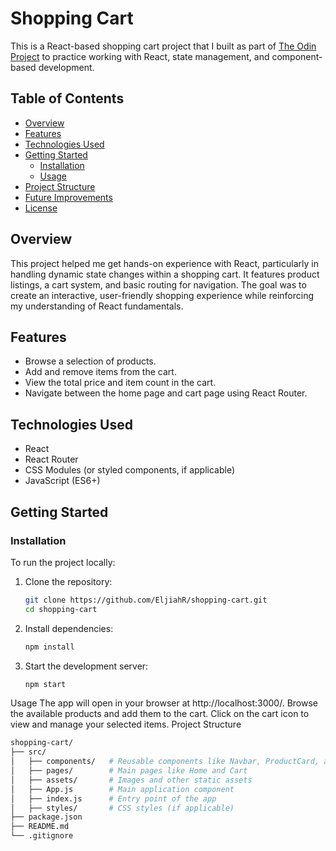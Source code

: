 # Shopping Cart

This is a React-based shopping cart project that I built as part of [The Odin Project](https://www.theodinproject.com/) to practice working with React, state management, and component-based development.

## Table of Contents

- [Overview](#overview)
- [Features](#features)
- [Technologies Used](#technologies-used)
- [Getting Started](#getting-started)  
  - [Installation](#installation)  
  - [Usage](#usage)  
- [Project Structure](#project-structure)  
- [Future Improvements](#future-improvements)  
- [License](#license)  

## Overview

This project helped me get hands-on experience with React, particularly in handling dynamic state changes within a shopping cart. It features product listings, a cart system, and basic routing for navigation. The goal was to create an interactive, user-friendly shopping experience while reinforcing my understanding of React fundamentals.

## Features

- Browse a selection of products.  
- Add and remove items from the cart.  
- View the total price and item count in the cart.  
- Navigate between the home page and cart page using React Router.  

## Technologies Used

- React  
- React Router  
- CSS Modules (or styled components, if applicable)  
- JavaScript (ES6+)  

## Getting Started

### Installation

To run the project locally:  

1. Clone the repository:  

   ```bash
   git clone https://github.com/EljiahR/shopping-cart.git
   cd shopping-cart
2. Install dependencies:

   ```bash
   npm install
3. Start the development server:

   ```bash
   npm start

Usage
The app will open in your browser at http://localhost:3000/.
Browse the available products and add them to the cart.
Click on the cart icon to view and manage your selected items.
Project Structure

```bash
shopping-cart/
├── src/
│   ├── components/   # Reusable components like Navbar, ProductCard, and Cart
│   ├── pages/        # Main pages like Home and Cart
│   ├── assets/       # Images and other static assets
│   ├── App.js        # Main application component
│   ├── index.js      # Entry point of the app
│   ├── styles/       # CSS styles (if applicable)
├── package.json
├── README.md
└── .gitignore
